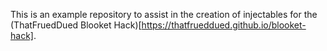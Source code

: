 This is an example repository to assist in the creation of injectables for the (ThatFruedDued Blooket Hack)[https://thatfrueddued.github.io/blooket-hack].
